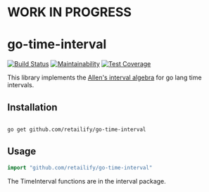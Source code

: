 # WORK IN PROGRESS

# go-time-interval

[![Build Status](https://travis-ci.org/retailify/go-time-interval.svg?branch=master)](https://travis-ci.org/retailify/go-time-interval) [![Maintainability](https://api.codeclimate.com/v1/badges/3ccf0a999a21142c02ef/maintainability)](https://codeclimate.com/github/retailify/go-time-interval/maintainability) [![Test Coverage](https://api.codeclimate.com/v1/badges/3ccf0a999a21142c02ef/test_coverage)](https://codeclimate.com/github/retailify/go-time-interval/test_coverage)


This library implements the [Allen's interval algebra](http://www.ics.uci.edu/~alspaugh/cls/shr/allen.html) for
go lang time intervals.




## Installation

``` bash

go get github.com/retailify/go-time-interval
```

## Usage

``` go
import "github.com/retailify/go-time-interval"
```

The TimeInterval functions are in the interval package.